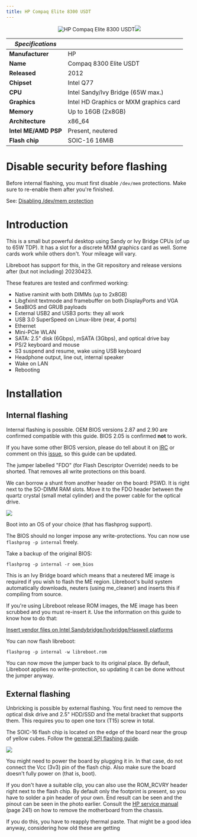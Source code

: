```yaml
---
title: HP Compaq Elite 8300 USDT
---
```


<div class="specs">
<center>
<img tabindex=1 alt="HP Compaq Elite 8300 USDT" class="p" src="https://av.libreboot.org/hp8300usdt/hp8300usdt.jpg" /><span class="f"><img src="https://av.libreboot.org/hp8300usdt/hp8300usdt.jpg" /></span>
</center>

| ***Specifications***      |                                             |
|---------------------------|---------------------------------------------|
| **Manufacturer**          | HP                                          |
| **Name**                  | Compaq 8300 Elite USDT                      |
| **Released**              | 2012                                        |
| **Chipset**               | Intel Q77                                   |
| **CPU**                   | Intel Sandy/Ivy Bridge (65W max.)           |
| **Graphics**              | Intel HD Graphics or MXM graphics card      |
| **Memory**                | Up to 16GB (2x8GB)                          |
| **Architecture**          | x86_64                                      |
| **Intel ME/AMD PSP**      | Present, neutered                           |
| **Flash chip**            | SOIC-16 16MiB                               |

Disable security before flashing
================================

Before internal flashing, you must first disable `/dev/mem` protections. Make
sure to re-enable them after you're finished.

See: [Disabling /dev/mem protection](../install/devmem)

# Introduction

This is a small but powerful desktop using Sandy or Ivy Bridge CPUs
(of up to 65W TDP).
It has a slot for a discrete MXM graphics card as well.
Some cards work while others don't. Your mileage will vary.

Libreboot has support for this, in the Git repository and
release versions after (but not including) 20230423.

These features are tested and confirmed working:

* Native raminit with both DIMMs (up to 2x8GB)
* Libgfxinit textmode and framebuffer on both DisplayPorts and VGA
* SeaBIOS and GRUB payloads
* External USB2 and USB3 ports: they all work
* USB 3.0 SuperSpeed on Linux-libre (rear, 4 ports)
* Ethernet
* Mini-PCIe WLAN
* SATA: 2.5" disk (6Gbps), mSATA (3Gbps), and optical drive bay
* PS/2 keyboard and mouse
* S3 suspend and resume, wake using USB keyboard
* Headphone output, line out, internal speaker
* Wake on LAN
* Rebooting

# Installation

## Internal flashing

Internal flashing is possible. OEM BIOS versions 2.87 and 2.90 are confirmed
compatible with this guide. BIOS 2.05 is confirmed **not** to work.

If you have some other BIOS version, please do tell about it on
[IRC](https://libreboot.org/contact.html) or comment on this
[issue](https://codeberg.org/libreboot/lbwww/issues/73),
so this guide can be updated.

The jumper labelled "FDO" (for Flash Descriptor Override) needs to be shorted.
That removes all write protections on this board.

We can borrow a shunt from another header on the board: PSWD. It is right
next to the SO-DIMM RAM slots. Move it to the FDO header between the quartz
crystal (small metal cylinder) and the power cable for the optical drive.

![](https://av.libreboot.org/hp8300usdt/jumper_to_fdo.jpg)

Boot into an OS of your choice (that has flashprog support).

The BIOS should no longer impose any write-protections.
You can now use `flashprog -p internal` freely.

Take a backup of the original BIOS:

	flashprog -p internal -r oem_bios

This is an Ivy Bridge board which means that a neutered ME image
is required if you wish to flash the ME region. Libreboot's
build system automatically downloads, neuters (using me_cleaner)
and inserts this if compiling from source.

If you're using Libreboot release ROM images, the ME image has been
scrubbed and you must re-insert it.
Use the information on this guide to know how to do that:

[Insert vendor files on Intel Sandybridge/Ivybridge/Haswell
platforms](../install/ivy_has_common)

You can now flash libreboot:

	flashprog -p internal -w libreboot.rom

You can now move the jumper back to its original place.
By default, Libreboot applies no write-protection, so
updating it can be done without the jumper anyway.

## External flashing

Unbricking is possible by external flashing. You first need to remove
the optical disk drive and 2.5" HDD/SSD and the metal bracket that
supports them. This requires you to open one torx (T15) screw in total.

The SOIC-16 flash chip is located on the edge of the board
near the group of yellow cubes. Follow the
[general SPI flashing guide](../install/spi.html).

![](https://av.libreboot.org/hp8300usdt/chip+header.jpg)

You might need to power the board by plugging it in. In that case,
do not connect the Vcc (3v3) pin of the flash chip.
Also make sure the board doesn't fully power on (that is, boot).

If you don't have a suitable clip, you can also use the ROM_RCVRY header
right next to the flash chip. By default only the footprint is present,
so you have to solder a pin header of your own. End result can be seen
and the pinout can be seen in the photo earlier. Consult the [HP service
manual](http://web.archive.org/web/20210305234331/https://h10032.www1.hp.com/ctg/Manual/c03612798.pdf)
(page 241) on how to remove the motherboard from the chassis.



If you do this, you have to reapply thermal paste.
That might be a good idea anyway, considering how old these are getting
